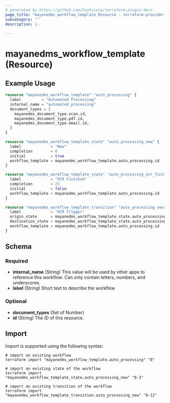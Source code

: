 ```yaml
---
# generated by https://github.com/hashicorp/terraform-plugin-docs
page_title: "mayanedms_workflow_template Resource - terraform-provider-mayan-edms"
subcategory: ""
description: |-
  
---
```


# mayanedms_workflow_template (Resource)



## Example Usage

```terraform
resource "mayanedms_workflow_template" "auto_processing" {
  label         = "Automated Processing"
  internal_name = "automated_processing"
  document_types = [
    mayanedms_document_type.scan.id,
    mayanedms_document_type.pdf.id,
    mayanedms_document_type.email.id,
  ]
}

resource "mayanedms_workflow_template_state" "auto_processing_new" {
  label             = "New"
  completion        = 0
  initial           = true
  workflow_template = mayanedms_workflow_template.auto_processing.id
}

resource "mayanedms_workflow_template_state" "auto_processing_ocr_finished" {
  label             = "OCR Finished"
  completion        = 25
  initial           = false
  workflow_template = mayanedms_workflow_template.auto_processing.id
}

resource "mayanedms_workflow_template_transition" "auto_processing_new" {
  label             = "OCR Trigger"
  origin_state      = mayanedms_workflow_template_state.auto_processing_new.id
  destination_state = mayanedms_workflow_template_state.auto_processing_ocr_finished.id
  workflow_template = mayanedms_workflow_template.auto_processing.id
}
```

<!-- schema generated by tfplugindocs -->
## Schema

### Required

- **internal_name** (String) This value will be used by other apps to reference this workflow. Can only contain letters, numbers, and underscores.
- **label** (String) Short text to describe the workflow

### Optional

- **document_types** (Set of Number)
- **id** (String) The ID of this resource.

## Import

Import is supported using the following syntax:

```shell
# import an existing workflow
terraform import "mayanedms_workflow_template.auto_processing" "8"

# import an existing state of the workflow
terraform import "mayanedms_workflow_template_state.auto_processing_new" "8-3"

# import an existing transition of the workflow
terraform import "mayanedms_workflow_template_transition.auto_processing_new" "8-12"
```
